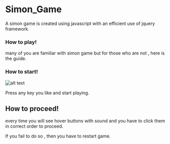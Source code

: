 # Simon_Game
A simon game is created using javascript with an efficient use of jquery framework. 

### How to play!

many of you are familiar with simon game but for those who are not , here is the guide.

### How to start!
![alt text](https://github.com/[harshvardhan2804]/[Simon_Game]/blob/[main]/simon_ss.png?raw=true)

Press any key you like and start playing.

## How to proceed!

every time you will see hover buttons with sound and you have to click them in correct order
to proceed. 

If you fail to do so , then you have to restart game.
